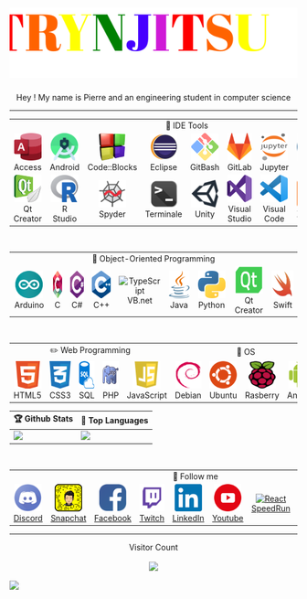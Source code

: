 <h1 align="center">
  <img src="https://github.com/Pierre-Portfolio/Pierre-Portfolio/blob/main/photos/name2.svg" alt="Marton Lederer" />
</h1>
<p align="center">Hey ! My name is Pierre and an engineering student in computer science</p>

---

<table>
   <tr>
   <td colspan="9" align="center">
        💼 IDE Tools
    </td>
  </tr>
  <tr>
    <td align="center" width="96">
        <img src="./photos/competence/Access.png" width="48" height="48" alt="C#" />
      <br>Access
    </td>
    <td align="center" width="96">
        <img src="./photos/competence/android_studio.png" width="48" height="48" alt="Python" />
      <br>Android
    </td>
    <td align="center" width="96">
        <img src="./photos/competence/CodeBlock.png" width="48" height="48" alt="Golang" /> 
      <br>Code::Blocks
    </td>
    <td align="center" width="96">   
        <img src="./photos/competence/Eclipse.png" width="48" height="48" alt="Jsonnet" />    
      <br>Eclipse
    </td> 
    <td align="center" width="96">     
        <img src="./photos/competence/GitBash.png" width="48" height="48" alt="Python" />      
      <br>GitBash
    </td>
    <td align="center" width="96">    
        <img src="./photos/competence/GitLab.png" width="48" height="48" alt="C#" />     
      <br>GitLab
    </td>
    <td align="center" width="96">    
        <img src="./photos/competence/jupyter.png" width="48" height="48" alt="Python" />      
      <br>Jupyter
    </td>
    <td align="center" width="96">     
        <img src="./photos/competence/mysql.png" width="48" height="48" alt="Golang" />    
      <br>Mysql
    </td>
    <td align="center" width="96">    
        <img src="./photos/competence/NodeJs.png" width="48" height="48" alt="JavaScript" />   
      <br>NodeJs
    </td>
  </tr>
  <tr>
    <td align="center" width="96">     
        <img src="./photos/competence/Qt_Creator.png" width="48" height="48" alt="Python" />   
      <br>Qt Creator
    </td>
    <td align="center" width="96">    
        <img src="./photos/competence/R_Studio.png" width="48" height="48" alt="Golang" />    
      <br>R Studio
    </td>
    <td align="center" width="96">  
        <img src="./photos/competence/spyder.png" width="48" height="48" alt="Jsonnet" />  
      <br>Spyder
    </td> 
    <td align="center" width="96">    
        <img src="./photos/competence/Terminale.png" width="48" height="48" alt="JavaScript" />     
      <br>Terminale
    </td>
    <td align="center" width="96">   
        <img src="./photos/competence/Unity.png" width="48" height="48" alt="C#" />    
      <br>Unity
    </td>
    <td align="center" width="96">    
        <img src="./photos/competence/Visual_Studio.png" width="48" height="48" alt="Python" />   
      <br>Visual Studio
    </td>
    <td align="center" width="96">
        <img src="./photos/competence/Visual_Studio_Code.png" width="48" height="48" alt="Golang" />  
      <br>Visual Code
    </td>
    <td align="center" width="96">   
        <img src="./photos/competence/Xampp.png" width="48" height="48" alt="Jsonnet" />   
      <br>Xampp
    </td> 
    <td align="center" width="96"> 
        <img src="./photos/competence/Xcode.png" width="48" height="48" alt="JavaScript" /> 
      <br>Xcode
    </td>
  </tr>
</table>
<br>
<table>
  <tr>
   <td colspan="9" align="center"> 
        🔨 Object-Oriented Programming   
    </td>
  </tr>
  <tr>
    <td align="center" width="96"> 
        <img src="./photos/competence/arduino.png" width="48" height="48" alt="C#" />
      <br>Arduino
    </td>
    <td align="center" width="96">  
        <img src="./photos/competence/c.png" width="48" height="48" alt="Python" />
      <br>C
    </td>
    <td align="center" width="96"> 
        <img src="./photos/competence/csharps.png" width="48" height="48" alt="Golang" />
      <br>C#
    </td>
    <td align="center" width="96">
        <img src="./photos/competence/c++.png" width="48" height="48" alt="Jsonnet" />
      <br>C++
    </td>
    <td align="center" width="96">
        <img src="https://icon-library.com/images/visual-basic-net-icon/visual-basic-net-icon-8.jpg" width="48" height="48" alt="TypeScript" />
      <br>VB.net
    </td>
    <td align="center" width="96">
        <img src="./photos/competence/Java.png" width="48" height="48" alt="JavaScript" />
      <br>Java
    </td>
    <td align="center" width="96">
        <img src="./photos/competence/python.png" width="48" height="48" alt="React" />
      <br>Python
    </td>
    <td align="center" width="96">
        <img src="./photos/competence/qt.png" width="48" height="48" alt="Bootstrap" />
      <br>Qt Creator
    </td>
    <td align="center" width="96">
        <img src="./photos/competence/Switch.png" width="48" height="48" alt="Sass" />
      <br>Swift
    </td>
  </tr>
</table>
<br>
<table>
   <tr>
   <td colspan="5" align="center">
        ✏️ Web Programming
    </td>
    <td colspan="4" align="center">
       🌱 OS
    </td>
  </tr>
  <tr>
    <td align="center" width="96">
        <img src="./photos/competence/web.png" width="48" height="48" alt="C#" />
      <br>HTML5
    </td>
    <td align="center" width="96">
        <img src="./photos/competence/css.png" width="48" height="48" alt="Python" />
      <br>CSS3
    </td>
    <td align="center" width="96">
        <img src="./photos/competence/sql.png" width="48" height="48" alt="Golang" />
      <br>SQL
    </td>
    <td align="center" width="96">
        <img src="./photos/competence/PHP.jpg" width="48" height="48" alt="Jsonnet" />
      <br>PHP
    </td> 
    <td align="center" width="96"> 
        <img src="./photos/competence/js.png" width="48" height="48" alt="JavaScript" />
      <br>JavaScript
    </td>
    <td align="center" width="96">
        <img src="./photos/competence/debian.png" width="48" height="48" alt="Python" />
      <br>Debian
    </td>
    <td align="center" width="96">
        <img src="./photos/competence/Ubuntu.png" width="48" height="48" alt="Golang" />
      <br>Ubuntu
    </td>
    <td align="center" width="96">
        <img src="./photos/competence/Rasberry.png" width="48" height="48" alt="Jsonnet" />
      <br>Rasberry
    </td> 
    <td align="center" width="96">
        <img src="./photos/competence/android.png" width="48" height="48" alt="JavaScript" />
      <br>Android
    </td>
  </tr>
</table>

| 🏆 Github Stats | 🏅 Top Languages |
| --- | --- |
| <img height="137.3px" src="https://github-readme-stats.vercel.app/api?username=Pierre-Portfolio&hide_title=true&hide_border=true&show_icons=true&include_all_commits=true&count_private=true&line_height=21&text_color=000&icon_color=000&bg_color=0,ea6161,ffc64d,fffc4d,52fa5a&theme=graywhite" />| <img height="137.3px" src="https://github-readme-stats.vercel.app/api/top-langs/?username=Pierre-Portfolio&hide=html&hide_title=true&hide_border=true&layout=compact&langs_count=7&exclude_repo=comp426&text_color=000&icon_color=fff&bg_color=0,52fa5a,4dfcff,c64dff&theme=graywhite" /> |

<!-- ![trophy](https://github-profile-trophy.vercel.app/?username=Pierre-Portfolio&row=1&margin-w=40&theme=onedark)-->

<br>
<table>
  <tr>
   <td colspan="9" align="center"> 
        📃 Follow me
    </td>
  </tr>
  <tr>
    <td align="center" width="96"> 
        <a href="https://discord.gg/v98A3GENaU"><img src="./photos/competence/Discord.png" width="48" height="48" alt="Discord" />
      <br>Discord</a>
    </td>
    <td align="center" width="96">  
        <a href="https://www.snapchat.com/add/trynjitsu"><img src="./photos/competence/snap.svg" width="48" height="48" alt="Snapchat" />
      <br>Snapchat</a>
    </td>
    <td align="center" width="96"> 
        <a href="https://www.facebook.com/profile.php?id=100011270256643"><img src="./photos/competence/Facebook.png" width="48" height="48" alt="Facebook" />
      <br>Facebook</a>
    </td>
    <td align="center" width="96">
        <a href="https://www.twitch.tv/trynjutsu"><img src="./photos/competence/Twitch.png" width="48" height="48" alt="Twitch" />
      <br>Twitch</a>
    </td>
    <td align="center" width="96">
        <a href="https://www.linkedin.com/in/pierre-p-91447a1a1/"><img src="./photos/competence/LinkedIn.png" width="48" height="48" alt="LinkedIn" />
      <br>LinkedIn</a>
    </td>
    <td align="center" width="96">
        <a href="https://www.youtube.com/channel/UCrxPFOySNprkwMxjyG8IQXA/about"><img src="./photos/competence/Youtube.png" width="48" height="48" alt="JavaScript" />
      <br>Youtube</a>
    </td>
    <td align="center" width="96">
      <a href=https://www.speedrun.com/user/Trynjitsu" ><img src="https://avatars.githubusercontent.com/u/11006616?s=200&v=4" width="48" height="48" alt="React" />
      <br>SpeedRun</a>
    </td>
    <td align="center" width="96">
        <a href="https://www.chess.com/member/trynjitsu"><img src="./photos/competence/Chess.png" width="48" height="48" alt="Bootstrap" />
      <br>Chess.com</a>
    </td>
    <td align="center" width="96">
        <a href="https://www.root-me.org/Elipse?lang=fr#7cd12695e77951472fca7d325b70e505"><img src="./photos/competence/rootme.png" width="48" height="48" alt="Sass" />
      <br>Rootme</a>
    </td>
  </tr>
</table>

---

<p align="center"> 
  Visitor Count
  <br>
  <br>
  <img src="https://profile-counter.glitch.me/Pierre-Portfolio/count.svg" />
</p>

<img src="https://cr-ss-service.azurewebsites.net/api/ScreenShot?widget=summary&username=pierre-portfolio&badges=3&show-avatar=True&style=--header-bg-color:%21000;--border-radius:20px"/>